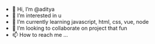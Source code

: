 - 👋 Hi, I’m @aditya
- 👀 I’m interested in u
- 🌱 I’m currently learning javascript, html, css, vue, node
- 💞️ I’m looking to collaborate on project that fun 
- 📫 How to reach me ...

<!---
Aditya930GO/Aditya930GO is a ✨ special ✨ repository because its `README.md` (this file) appears on your GitHub profile.
You can click the Preview link to take a look at your changes.
--->
